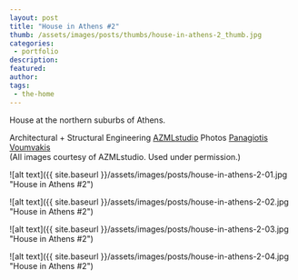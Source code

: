 ```yaml
---
layout: post
title: "House in Athens #2"
thumb: /assets/images/posts/thumbs/house-in-athens-2_thumb.jpg
categories:
 - portfolio
description:
featured:
author: 
tags:
 - the-home
---
```


House at the northern suburbs of Athens.

<p class="credits">
    <span class="title">Architectural + Structural Engineering</span>
        <span class="contributor"><a href="http://www.azmlstudio.com/index.asp">AZMLstudio</a></span>
    <span class="title">Photos</span>
        <span class="contributor"><a href="https://www.instagram.com/panagiotisvoumvakis/">Panagiotis Voumvakis</a></span><br> 
    (All images courtesy of AZMLstudio. Used under permission.)
</p>

![alt text]({{ site.baseurl }}/assets/images/posts/house-in-athens-2-01.jpg "House in Athens #2")

![alt text]({{ site.baseurl }}/assets/images/posts/house-in-athens-2-02.jpg "House in Athens #2")

![alt text]({{ site.baseurl }}/assets/images/posts/house-in-athens-2-03.jpg "House in Athens #2")

![alt text]({{ site.baseurl }}/assets/images/posts/house-in-athens-2-04.jpg "House in Athens #2")
